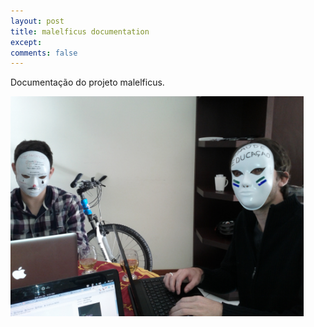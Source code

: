 ```yaml
---
layout: post
title: malelficus documentation
except:
comments: false
---
```


Documentação do projeto malelficus.

<img title="Hackers programando o malelficus" src="/images/hacker1.jpg" alt="Hackers codando o malelficus." width="469" height="352"/>
